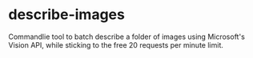 # describe-images
Commandlie tool to batch describe a folder of images using Microsoft's Vision API, while sticking to the free 20 requests per minute limit.